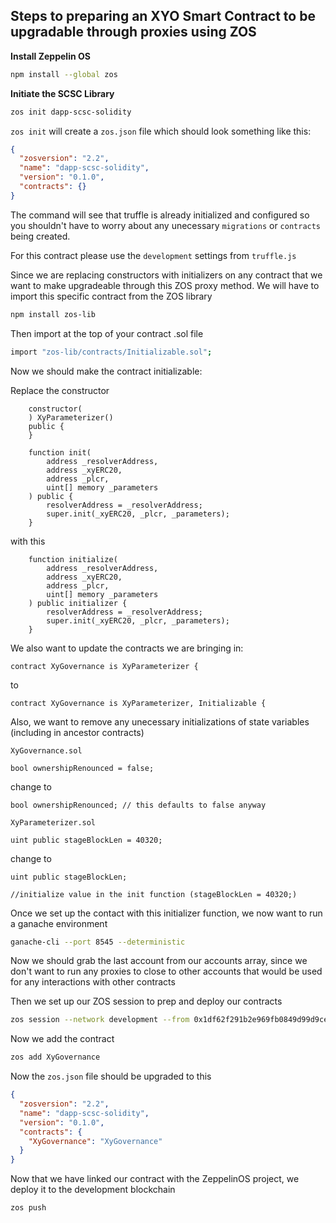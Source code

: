 ## Steps to preparing an XYO Smart Contract to be upgradable through proxies using ZOS

**Install Zeppelin OS**
```bash
npm install --global zos
```

**Initiate the SCSC Library**
```bash
zos init dapp-scsc-solidity
```

`zos init` will create a `zos.json` file which should look something like this:

```json
{
  "zosversion": "2.2",
  "name": "dapp-scsc-solidity",
  "version": "0.1.0",
  "contracts": {}
}
```

The command will see that truffle is already initialized and configured so you shouldn't have to worry about any unecessary `migrations` or `contracts` being created.

For this contract please use the `development` settings from `truffle.js`

Since we are replacing constructors with initializers on any contract that we want to make upgradeable through this ZOS proxy method. We will have to import this specific contract from the ZOS library

```bash
npm install zos-lib
```

Then import at the top of your contract .sol file 

```bash
import "zos-lib/contracts/Initializable.sol";
```

Now we should make the contract initializable:

Replace the constructor 

```sol
    constructor(
    ) XyParameterizer() 
    public {
    }

    function init(
        address _resolverAddress,
        address _xyERC20,
        address _plcr,
        uint[] memory _parameters
    ) public {
        resolverAddress = _resolverAddress;
        super.init(_xyERC20, _plcr, _parameters);
    }
```

with this 

```sol
    function initialize(
        address _resolverAddress,
        address _xyERC20,
        address _plcr,
        uint[] memory _parameters
    ) public initializer {
        resolverAddress = _resolverAddress;
        super.init(_xyERC20, _plcr, _parameters);
    }
```

We also want to update the contracts we are bringing in:

```sol
contract XyGovernance is XyParameterizer {
```

to

```sol
contract XyGovernance is XyParameterizer, Initializable {
```

Also, we want to remove any unecessary initializations of state variables (including in ancestor contracts)

`XyGovernance.sol`
```sol 
bool ownershipRenounced = false;
```
change to
```sol
bool ownershipRenounced; // this defaults to false anyway
```

`XyParameterizer.sol`

```sol
uint public stageBlockLen = 40320;
```

change to 
```sol
uint public stageBlockLen;

//initialize value in the init function (stageBlockLen = 40320;)
```

Once we set up the contact with this initializer function, we now want to run a ganache environment

```bash
ganache-cli --port 8545 --deterministic
```

Now we should grab the last account from our accounts array, since we don't want to run any proxies to close to other accounts that would be used for any interactions with other contracts

Then we set up our ZOS session to prep and deploy our contracts

```bash
zos session --network development --from 0x1df62f291b2e969fb0849d99d9ce41e2f137006e --expires 3600
```

Now we add the contract

```bash
zos add XyGovernance
```
Now the `zos.json` file should be upgraded to this

```json
{
  "zosversion": "2.2",
  "name": "dapp-scsc-solidity",
  "version": "0.1.0",
  "contracts": {
    "XyGovernance": "XyGovernance"
  }
}
```

Now that we have linked our contract with the ZeppelinOS project, we deploy it to the development blockchain

```bash
zos push
```